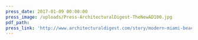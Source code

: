 ```yaml
---
press_date: 2017-01-09 00:00:00
press_image: /uploads/Press-ArchitecturalDigest-TheNewAD100.jpg
pdf_path:
press_link: 'http://www.architecturaldigest.com/story/modern-miami-beach-george-lindemann'
---
```

